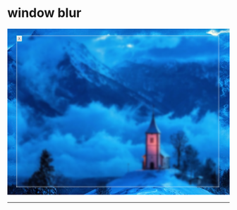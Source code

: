 # window blur

![](https://github.com/aberdar/window-blur-javafx/blob/main/images/windowblur.png)
___
